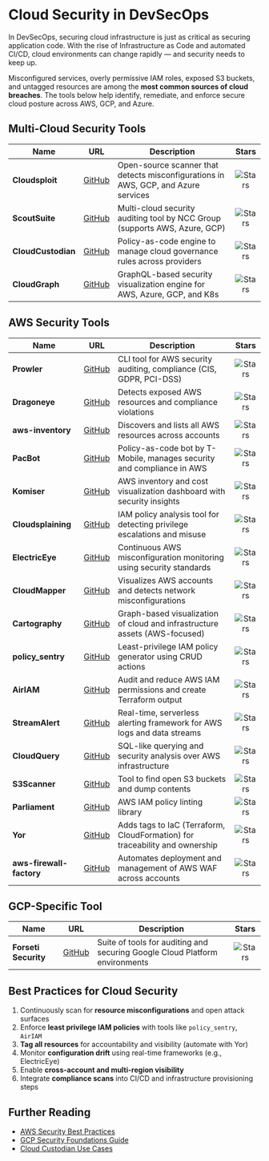 # Cloud Security in DevSecOps

In DevSecOps, securing cloud infrastructure is just as critical as securing application code. With the rise of Infrastructure as Code and automated CI/CD, cloud environments can change rapidly — and security needs to keep up.

Misconfigured services, overly permissive IAM roles, exposed S3 buckets, and untagged resources are among the **most common sources of cloud breaches**. The tools below help identify, remediate, and enforce secure cloud posture across AWS, GCP, and Azure.


## Multi-Cloud Security Tools

| Name | URL | Description | Stars |
|------|-----|-------------|:-----:|
| **Cloudsploit** | [GitHub](https://github.com/aquasecurity/cloudsploit) | Open-source scanner that detects misconfigurations in AWS, GCP, and Azure services | ![Stars](https://img.shields.io/github/stars/aquasecurity/cloudsploit?style=for-the-badge) |
| **ScoutSuite** | [GitHub](https://github.com/nccgroup/ScoutSuite) | Multi-cloud security auditing tool by NCC Group (supports AWS, Azure, GCP) | ![Stars](https://img.shields.io/github/stars/nccgroup/ScoutSuite?style=for-the-badge) |
| **CloudCustodian** | [GitHub](https://github.com/cloud-custodian/cloud-custodian/) | Policy-as-code engine to manage cloud governance rules across providers | ![Stars](https://img.shields.io/github/stars/cloud-custodian/cloud-custodian?style=for-the-badge) |
| **CloudGraph** | [GitHub](https://github.com/cloudgraphdev/cli) | GraphQL-based security visualization engine for AWS, Azure, GCP, and K8s | ![Stars](https://img.shields.io/github/stars/cloudgraphdev/cli?style=for-the-badge) |


## AWS Security Tools

| Name | URL | Description | Stars |
|------|-----|-------------|:-----:|
| **Prowler** | [GitHub](https://github.com/toniblyx/prowler) | CLI tool for AWS security auditing, compliance (CIS, GDPR, PCI-DSS) | ![Stars](https://img.shields.io/github/stars/toniblyx/prowler?style=for-the-badge) |
| **Dragoneye** | [GitHub](https://github.com/indeni/dragoneye) | Detects exposed AWS resources and compliance violations | ![Stars](https://img.shields.io/github/stars/indeni/dragoneye?style=for-the-badge) |
| **aws-inventory** | [GitHub](https://github.com/nccgroup/aws-inventory) | Discovers and lists all AWS resources across accounts | ![Stars](https://img.shields.io/github/stars/nccgroup/aws-inventory?style=for-the-badge) |
| **PacBot** | [GitHub](https://github.com/tmobile/pacbot) | Policy-as-code bot by T-Mobile, manages security and compliance in AWS | ![Stars](https://img.shields.io/github/stars/tmobile/pacbot?style=for-the-badge) |
| **Komiser** | [GitHub](https://github.com/mlabouardy/komiser) | AWS inventory and cost visualization dashboard with security insights | ![Stars](https://img.shields.io/github/stars/mlabouardy/komiser?style=for-the-badge) |
| **Cloudsplaining** | [GitHub](https://github.com/salesforce/cloudsplaining) | IAM policy analysis tool for detecting privilege escalations and misuse | ![Stars](https://img.shields.io/github/stars/salesforce/cloudsplaining?style=for-the-badge) |
| **ElectricEye** | [GitHub](https://github.com/jonrau1/ElectricEye) | Continuous AWS misconfiguration monitoring using security standards | ![Stars](https://img.shields.io/github/stars/jonrau1/ElectricEye?style=for-the-badge) |
| **CloudMapper** | [GitHub](https://github.com/duo-labs/cloudmapper) | Visualizes AWS accounts and detects network misconfigurations | ![Stars](https://img.shields.io/github/stars/duo-labs/cloudmapper?style=for-the-badge) |
| **Cartography** | [GitHub](https://github.com/lyft/cartography) | Graph-based visualization of cloud and infrastructure assets (AWS-focused) | ![Stars](https://img.shields.io/github/stars/lyft/cartography?style=for-the-badge) |
| **policy_sentry** | [GitHub](https://github.com/salesforce/policy_sentry) | Least-privilege IAM policy generator using CRUD actions | ![Stars](https://img.shields.io/github/stars/salesforce/policy_sentry?style=for-the-badge) |
| **AirIAM** | [GitHub](https://github.com/bridgecrewio/AirIAM) | Audit and reduce AWS IAM permissions and create Terraform output | ![Stars](https://img.shields.io/github/stars/bridgecrewio/AirIAM?style=for-the-badge) |
| **StreamAlert** | [GitHub](https://github.com/airbnb/streamalert) | Real-time, serverless alerting framework for AWS logs and data streams | ![Stars](https://img.shields.io/github/stars/airbnb/streamalert?style=for-the-badge) |
| **CloudQuery** | [GitHub](https://github.com/cloudquery/cloudquery) | SQL-like querying and security analysis over AWS infrastructure | ![Stars](https://img.shields.io/github/stars/cloudquery/cloudquery?style=for-the-badge) |
| **S3Scanner** | [GitHub](https://github.com/sa7mon/S3Scanner/) | Tool to find open S3 buckets and dump contents | ![Stars](https://img.shields.io/github/stars/sa7mon/S3Scanner?style=for-the-badge) |
| **Parliament** | [GitHub](https://github.com/duo-labs/parliament) | AWS IAM policy linting library | ![Stars](https://img.shields.io/github/stars/duo-labs/parliament?style=for-the-badge) |
| **Yor** | [GitHub](https://github.com/bridgecrewio/yor) | Adds tags to IaC (Terraform, CloudFormation) for traceability and ownership | ![Stars](https://img.shields.io/github/stars/bridgecrewio/yor?style=for-the-badge) |
| **aws-firewall-factory** | [GitHub](https://github.com/globaldatanet/aws-firewall-factory) | Automates deployment and management of AWS WAF across accounts | ![Stars](https://img.shields.io/github/stars/globaldatanet/aws-firewall-factory?style=for-the-badge) |


## GCP-Specific Tool

| Name | URL | Description | Stars |
|------|-----|-------------|:-----:|
| **Forseti Security** | [GitHub](https://github.com/forseti-security/forseti-security) | Suite of tools for auditing and securing Google Cloud Platform environments | ![Stars](https://img.shields.io/github/stars/forseti-security/forseti-security?style=for-the-badge) |


## ️Best Practices for Cloud Security

1. Continuously scan for **resource misconfigurations** and open attack surfaces
2. Enforce **least privilege IAM policies** with tools like `policy_sentry`, `AirIAM`
3. **Tag all resources** for accountability and visibility (automate with Yor)
4. Monitor **configuration drift** using real-time frameworks (e.g., ElectricEye)
5. Enable **cross-account and multi-region visibility**
6. Integrate **compliance scans** into CI/CD and infrastructure provisioning steps


## Further Reading

- [AWS Security Best Practices](https://docs.aws.amazon.com/wellarchitected/latest/security-pillar/welcome.html)
- [GCP Security Foundations Guide](https://cloud.google.com/architecture/security-foundations)
- [Cloud Custodian Use Cases](https://cloudcustodian.io/docs/)

